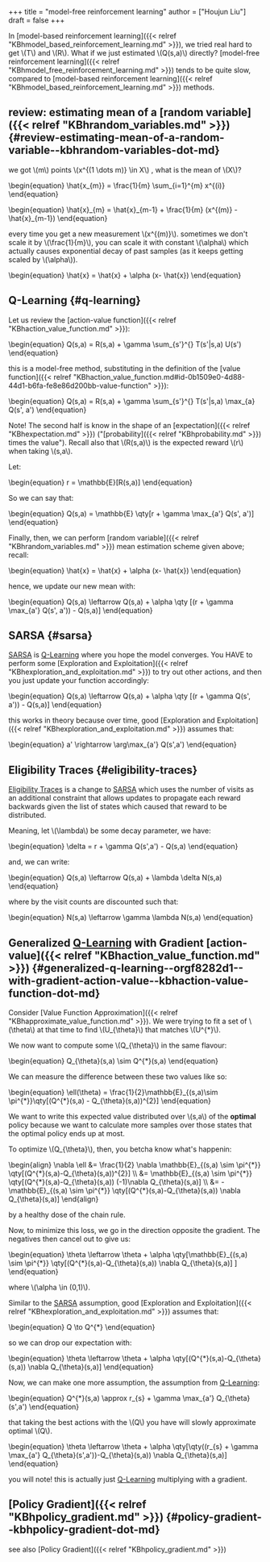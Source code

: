 +++
title = "model-free reinforcement learning"
author = ["Houjun Liu"]
draft = false
+++

In [model-based reinforcement learning]({{< relref "KBhmodel_based_reinforcement_learning.md" >}}), we tried real hard to get \\(T\\) and \\(R\\). What if we just estimated \\(Q(s,a)\\) directly? [model-free reinforcement learning]({{< relref "KBhmodel_free_reinforcement_learning.md" >}}) tends to be quite slow, compared to [model-based reinforcement learning]({{< relref "KBhmodel_based_reinforcement_learning.md" >}}) methods.


## review: estimating mean of a [random variable]({{< relref "KBhrandom_variables.md" >}}) {#review-estimating-mean-of-a-random-variable--kbhrandom-variables-dot-md}

we got \\(m\\) points \\(x^{(1 \dots m)} \in X\\) , what is the mean of \\(X\\)?

\begin{equation}
\hat{x\_{m}} = \frac{1}{m} \sum\_{i=1}^{m} x^{(i)}
\end{equation}

\begin{equation}
\hat{x}\_{m} = \hat{x}\_{m-1} + \frac{1}{m} (x^{(m)} - \hat{x}\_{m-1})
\end{equation}

every time you get a new measurement \\(x^{(m)}\\). sometimes we don't scale it by \\(\frac{1}{m}\\), you can scale it with constant \\(\alpha\\) which actually causes exponential decay of past samples (as it keeps getting scaled by \\(\alpha\\)).

\begin{equation}
\hat{x} = \hat{x} + \alpha (x- \hat{x})
\end{equation}


## Q-Learning {#q-learning}

Let us review the [action-value function]({{< relref "KBhaction_value_function.md" >}}):

\begin{equation}
Q(s,a) = R(s,a) + \gamma \sum\_{s'}^{} T(s'|s,a) U(s')
\end{equation}

this is a model-free method, substituting in the definition of the [value function]({{< relref "KBhaction_value_function.md#id-0b1509e0-4d88-44d1-b6fa-fe8e86d200bb-value-function" >}}):

\begin{equation}
Q(s,a) = R(s,a) + \gamma \sum\_{s'}^{} T(s'|s,a) \max\_{a} Q(s', a')
\end{equation}

Note! The second half is know in the shape of an [expectation]({{< relref "KBhexpectation.md" >}}) ("[probability]({{< relref "KBhprobability.md" >}}) times the value"). Recall also that \\(R(s,a)\\) is the expected reward \\(r\\) when taking \\(s,a\\).

Let:

\begin{equation}
r = \mathbb{E}[R(s,a)]
\end{equation}

So we can say that:

\begin{equation}
Q(s,a) = \mathbb{E} \qty[r + \gamma \max\_{a'} Q(s', a')]
\end{equation}

Finally, then, we can perform [random variable]({{< relref "KBhrandom_variables.md" >}}) mean estimation scheme given above; recall:

\begin{equation}
\hat{x} = \hat{x} + \alpha (x- \hat{x})
\end{equation}

hence, we update our new mean with:

\begin{equation}
Q(s,a) \leftarrow Q(s,a)  + \alpha \qty [(r + \gamma \max\_{a'} Q(s', a')) - Q(s,a)]
\end{equation}


## SARSA {#sarsa}

[SARSA](#sarsa) is [Q-Learning](#q-learning) where you hope the model converges. You HAVE to perform some [Exploration and Exploitation]({{< relref "KBhexploration_and_exploitation.md" >}}) to try out other actions, and then you just update your function accordingly:

\begin{equation}
Q(s,a) \leftarrow Q(s,a)  + \alpha \qty [(r + \gamma  Q(s', a')) - Q(s,a)]
\end{equation}

this works in theory because over time, good [Exploration and Exploitation]({{< relref "KBhexploration_and_exploitation.md" >}}) assumes that:

\begin{equation}
a' \rightarrow \arg\max\_{a'} Q(s',a')
\end{equation}


## Eligibility Traces {#eligibility-traces}

[Eligibility Traces](#eligibility-traces) is a change to [SARSA](#sarsa) which uses the number of visits as an additional constraint that allows updates to propagate each reward backwards given the list of states which caused that reward to be distributed.

Meaning, let \\(\lambda\\) be some decay parameter, we have:

\begin{equation}
\delta = r + \gamma Q(s',a') - Q(s,a)
\end{equation}

and, we can write:

\begin{equation}
Q(s,a) \leftarrow Q(s,a) + \lambda \delta N(s,a)
\end{equation}

where by the visit counts are discounted such that:

\begin{equation}
N(s,a) \leftarrow \gamma \lambda N(s,a)
\end{equation}


## Generalized [Q-Learning](#q-learning) with Gradient [action-value]({{< relref "KBhaction_value_function.md" >}}) {#generalized-q-learning--orgf8282d1--with-gradient-action-value--kbhaction-value-function-dot-md}

Consider [Value Function Approximation]({{< relref "KBhapproximate_value_function.md" >}}). We were trying to fit a set of \\(\theta\\) at that time to find \\(U\_{\theta}\\) that matches \\(U^{\*}\\).

We now want to compute some \\(Q\_{\theta}\\) in the same flavour:

\begin{equation}
Q\_{\theta}(s,a) \sim Q^{\*}(s,a)
\end{equation}

We can measure the difference between these two values like so:

\begin{equation}
\ell(\theta) = \frac{1}{2}\mathbb{E}\_{(s,a)\sim \pi^{\*}}\qty[(Q^{\*}(s,a) - Q\_{\theta}(s,a))^{2}]
\end{equation}

We want to write this expected value distributed over \\(s,a\\) of the **optimal** policy because we want to calculate more samples over those states that the optimal policy ends up at most.

To optimize \\(Q\_{\theta}\\), then, you betcha know what's happenin:

\begin{align}
\nabla \ell &= \frac{1}{2} \nabla \mathbb{E}\_{(s,a) \sim \pi^{\*}} \qty[(Q^{\*}(s,a)-Q\_{\theta}(s,a))^{2}]  \\\\
&= \mathbb{E}\_{(s,a) \sim \pi^{\*}} \qty[(Q^{\*}(s,a)-Q\_{\theta}(s,a)) (-1)\nabla Q\_{\theta}(s,a)]   \\\\
&= -\mathbb{E}\_{(s,a) \sim \pi^{\*}} \qty[(Q^{\*}(s,a)-Q\_{\theta}(s,a)) \nabla Q\_{\theta}(s,a)]
\end{align}

by a healthy dose of the chain rule.

Now, to minimize this loss, we go in the direction opposite the gradient. The negatives then cancel out to give us:

\begin{equation}
\theta \leftarrow \theta + \alpha \qty[\mathbb{E}\_{(s,a) \sim \pi^{\*}} \qty[(Q^{\*}(s,a)-Q\_{\theta}(s,a)) \nabla Q\_{\theta}(s,a)] ]
\end{equation}

where \\(\alpha \in (0,1)\\).

Similar to the [SARSA](#sarsa) assumption, good [Exploration and Exploitation]({{< relref "KBhexploration_and_exploitation.md" >}}) assumes that:

\begin{equation}
Q \to Q^{\*}
\end{equation}

so we can drop our expectation with:

\begin{equation}
\theta \leftarrow \theta + \alpha \qty[(Q^{\*}(s,a)-Q\_{\theta}(s,a)) \nabla Q\_{\theta}(s,a)]
\end{equation}

Now, we can make one more assumption, the assumption from [Q-Learning](#q-learning):

\begin{equation}
Q^{\*}(s,a) \approx r\_{s} + \gamma \max\_{a'} Q\_{\theta}(s',a')
\end{equation}

that taking the best actions with the \\(Q\\) you have will slowly approximate optimal \\(Q\\).

\begin{equation}
\theta \leftarrow \theta + \alpha \qty[\qty((r\_{s} + \gamma \max\_{a'} Q\_{\theta}(s',a'))-Q\_{\theta}(s,a)) \nabla Q\_{\theta}(s,a)]
\end{equation}

you will note! this is actually just [Q-Learning](#q-learning) multiplying with a gradient.


## [Policy Gradient]({{< relref "KBhpolicy_gradient.md" >}}) {#policy-gradient--kbhpolicy-gradient-dot-md}

see also [Policy Gradient]({{< relref "KBhpolicy_gradient.md" >}})
